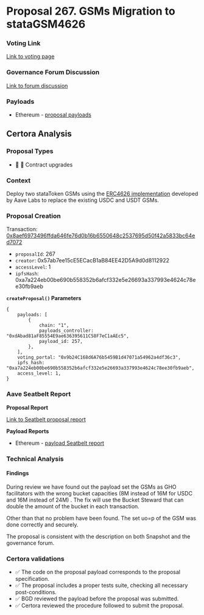 # Proposal 267. GSMs Migration to stataGSM4626

### Voting Link
[Link to voting page](https://vote.onaave.com/proposal/?proposalId=267)

### Governance Forum Discussion
[Link to forum discussion](https://governance.aave.com/t/arfc-deploy-statausdc-and-statausdt-gsms-on-ethereum/20682)

### Payloads

* Ethereum - [proposal payloads](https://etherscan.io/address/0x545EF6C984E007b49524a61B8B684E2980676528)



## Certora Analysis

### Proposal Types

* :scroll: :small_red_triangle: Contract upgrades


### Context
Deploy two stataToken GSMs using the [ERC4626 implementation](https://governance.aave.com/t/gho-stability-module-update/14442/10) developed by Aave Labs to replace the existing USDC and USDT GSMs.

### Proposal Creation
Transaction: [0x8aef6973496ffda646fe76d0b16b6550648c2537695d50f42a5833bc64ed7072](https://etherscan.io/tx/0x8aef6973496ffda646fe76d0b16b6550648c2537695d50f42a5833bc64ed7072)
- `proposalId`: 267
- `creator`: 0x57ab7ee15cE5ECacB1aB84EE42D5A9d0d8112922
- `accessLevel`: 1
- `ipfsHash`: 0xa7a224eb00be690b558352b6afcf332e5e26693a337993e4624c78ee30fb9aeb

**`createProposal()` Parameters**
```
{
    payloads: [
        {
            chain: "1",
            payloads_controller: "0xdAbad81aF85554E9ae636395611C58F7eC1aAEc5",
            payload_id: 257,
        },
    ],
    voting_portal: "0x9b24C168d6A76b5459B1d47071a54962a4df36c3",
    ipfs_hash: "0xa7a224eb00be690b558352b6afcf332e5e26693a337993e4624c78ee30fb9aeb",
    access_level: 1,
}
```

### Aave Seatbelt Report
**Proposal Report**

[Link to Seatbelt proposal report](https://github.com/bgd-labs/seatbelt-gov-v3/blob/main/reports/proposals/267.md)

**Payload Reports**

* Ethereum - [payload Seatbelt report](https://github.com/bgd-labs/seatbelt-gov-v3/blob/main/reports/payloads/1/0xdAbad81aF85554E9ae636395611C58F7eC1aAEc5/257.md)


### Technical Analysis

#### Findings
During review we have found out the payload set the GSMs as GHO facilitators with the wrong bucket capacities (8M instead of 16M for USDC and 16M instead of 24M) . The fix will use the Bucket Steward that can double the amount of the bucket in each transaction.

Other than that no problem have been found. The set uo=p of the GSM was done correctly and securely.

The proposal is consistent with the description on both Snapshot and the governance forum.

### Certora validations
* :white_check_mark: The code on the proposal payload corresponds to the proposal specification.
* :white_check_mark: The proposal includes a proper tests suite, checking all necessary post-conditions.
* :white_check_mark: BGD reviewed the payload before the proposal was submitted.
* :white_check_mark: Certora reviewed the procedure followed to submit the proposal.